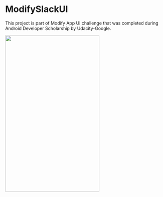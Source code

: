 # ModifySlackUI
This project is part of Modify App UI challenge that was completed during Android Developer Scholarship by Udacity-Google.

<img src="https://media.giphy.com/media/39hoYFvA4Uu9FsRlZ9/giphy.gif"  width=300 height=500/>
